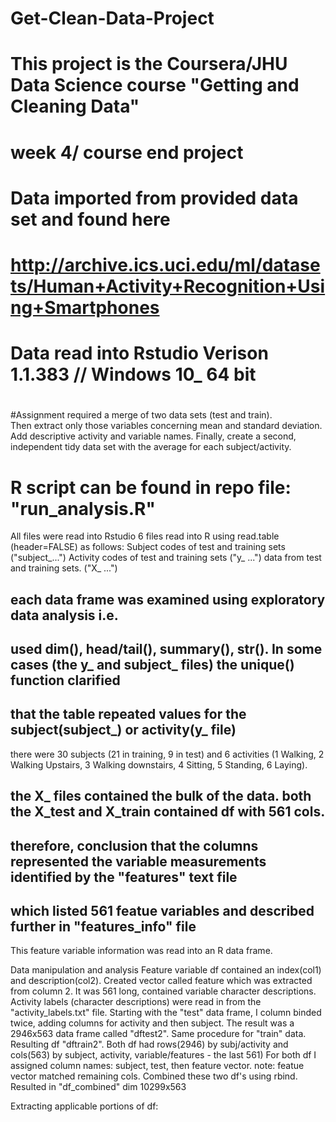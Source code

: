 # Get-Clean-Data-Project 
# This project is the Coursera/JHU Data Science course "Getting and Cleaning Data"
# week 4/ course end project
# Data imported from provided data set and found here
# http://archive.ics.uci.edu/ml/datasets/Human+Activity+Recognition+Using+Smartphones
# Data read into Rstudio Verison 1.1.383 // Windows 10_ 64 bit
#
#Assignment required a merge of two data sets (test and train).  
Then extract only those variables concerning mean and standard deviation.
Add descriptive activity and variable names.
Finally, create a second, independent tidy data set with the average for each subject/activity.
# R script can be found in repo file: "run_analysis.R"

All files were read into Rstudio
6 files read into R using read.table (header=FALSE) as follows:
Subject codes of test and training sets ("subject_...")
Activity codes of test and training sets ("y_ ...")
data from test and training sets. ("X_ ...")
## each data frame was examined using exploratory data analysis i.e.
## used dim(), head/tail(), summary(), str().  In some cases (the y_ and subject_ files) the unique() function clarified
## that the table repeated values for the subject(subject_)  or  activity(y_ file)
there were 30 subjects (21 in training, 9 in test) and 6 activities (1 Walking, 2 Walking Upstairs, 3 Walking downstairs,
4 Sitting, 5 Standing, 6 Laying).
## the X_ files contained the bulk of the data. both the X_test and X_train contained df with 561 cols.
## therefore, conclusion that the columns represented the variable measurements identified by the "features" text file
## which listed 561 featue variables and described further in "features_info" file
This feature variable information was read into an R data frame.

Data manipulation and analysis
Feature variable df contained an index(col1) and description(col2).  Created vector called feature which was extracted 
from column 2.  It was 561 long, contained variable character descriptions.
Activity labels (character descriptions) were read in from the "activity_labels.txt" file.
Starting with the "test" data frame, I column binded twice, adding columns for activity and then subject.
The result was a 2946x563 data frame called "dftest2".
Same procedure for "train" data. Resulting df "dftrain2".
Both df had rows(2946) by subj/activity and cols(563) by subject, activity, variable/features - the last 561)
For both df I assigned column names: subject, test, then feature vector.  note: featue vector matched remaining cols.
Combined these two df's using rbind.
Resulted in "df_combined"   dim 10299x563

Extracting applicable portions of df:



